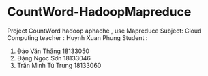 # CountWord-HadoopMapreduce
Project CountWord hadoop aphache , use Mapreduce
Subject: Cloud Computing
teacher : Huynh Xuan Phung
Student :  	
1.	Đào Văn Thắng       18133050
2.	Đặng Ngọc Sơn		    18133046
3.	Trần Minh Tú Trung	18133060
